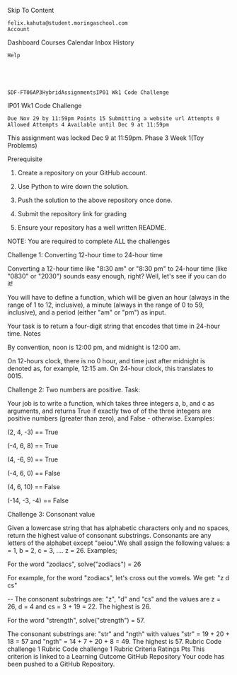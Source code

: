 
Skip To Content

    felix.kahuta@student.moringaschool.com
    Account

Dashboard
Courses
Calendar
Inbox
History

    Help


      


    SDF-FT06AP3HybridAssignmentsIP01 Wk1 Code Challenge

IP01 Wk1 Code Challenge

    Due Nov 29 by 11:59pm Points 15 Submitting a website url Attempts 0 Allowed Attempts 4 Available until Dec 9 at 11:59pm

This assignment was locked Dec 9 at 11:59pm.
Phase 3 Week 1(Toy Problems)

 
Prerequisite

1. Create a repository on your GitHub account.

2. Use Python to wire down the solution.

3. Push the solution to the above repository once done.

4. Submit the repository link for grading

5. Ensure your repository has a well written README.

 
NOTE: You are required to complete ALL the challenges

 
Challenge 1: Converting 12-hour time to 24-hour time

Converting a 12-hour time like "8:30 am" or "8:30 pm" to 24-hour time (like "0830" or "2030") sounds easy enough, right? Well, let's see if you can do it!

You will have to define a function, which will be given an hour (always in the range of 1 to 12, inclusive), a minute (always in the range of 0 to 59, inclusive), and a period (either "am" or "pm") as input.

Your task is to return a four-digit string that encodes that time in 24-hour time.
Notes

By convention, noon is 12:00 pm, and midnight is 12:00 am.

On 12-hours clock, there is no 0 hour, and time just after midnight is denoted as, for example, 12:15 am. On 24-hour clock, this translates to 0015. 

 
Challenge 2: Two numbers are positive.
Task:

Your job is to write a function, which takes three integers a, b, and c as arguments, and returns True if exactly two of of the three integers are positive numbers (greater than zero), and False - otherwise.
Examples:

(2, 4, -3) == True

(-4, 6, 8) == True

(4, -6, 9) == True

(-4, 6, 0) == False

(4, 6, 10) == False

(-14, -3, -4) == False

 
Challenge 3: Consonant value

Given a lowercase string that has alphabetic characters only and no spaces, return the highest value of consonant substrings. Consonants are any letters of the alphabet except "aeiou".We shall assign the following values: a = 1, b = 2, c = 3, .... z = 26.
Examples;

For the word "zodiacs", solve("zodiacs") = 26

For example, for the word "zodiacs", let's cross out the vowels. We get: "z d cs"

-- The consonant substrings are: "z", "d" and "cs" and the values are z = 26, d = 4 and cs = 3 + 19 = 22. The highest is 26.

For the word "strength", solve("strength") = 57.

The consonant substrings are: "str" and "ngth" with values "str" = 19 + 20 + 18 = 57 and "ngth" = 14 + 7 + 20 + 8 = 49. The highest is 57.
Rubric
Code challenge 1 Rubric
Code challenge 1 Rubric
Criteria 	Ratings 	Pts
This criterion is linked to a Learning Outcome GitHub Repository
Your code has been pushed to a GitHub Repository.